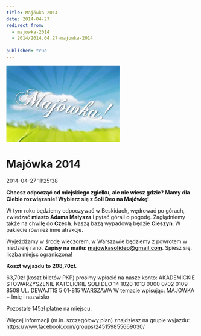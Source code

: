 ```yaml
---
title: Majówka 2014
date: 2014-04-27
redirect_from: 
  - majowka-2014
  - 2014/2014.04.27-majowka-2014

published: true
---
```



![/assets/posts/2014/2014-04-27-majowka-2014/majowka2014_01.jpg](/assets/posts/2014/2014-04-27-majowka-2014/majowka2014_01.jpg)

# Majówka 2014

<time>2014-04-27 11:25:38</time>



**Chcesz odpocząć od miejskiego zgiełku, ale nie wiesz gdzie? Mamy dla Ciebie rozwiązanie! Wybierz się z Soli Deo na Majówkę!**

 W tym roku będziemy odpoczywać w Beskidach, wędrować po górach, zwiedzać **miasto Adama Małysza** i pytać górali o pogodę. Zaglądniemy także na chwilę do **Czech**. Naszą bazą wypadową będzie **Cieszyn**. W pakiecie również inne atrakcje. 

 Wyjeżdżamy w środę wieczorem, w Warszawie będziemy z powrotem w niedzielę rano. **Zapisy na mailu: majowkasolideo@gmail.com**. Spiesz się, liczba miejsc ograniczona!

 **Koszt** **wyjazdu** **to 208,70zł.**


<!--{{intro-break}}-->

 63,70zł (koszt biletów PKP) prosimy wpłacić na nasze konto:
 AKADEMICKIE STOWARZYSZENIE KATOLICKIE SOLI DEO
 14 1020 1013 0000 0702 0109 8508
 UL. DEWAJTIS 5
 01-815 WARSZAWA
 W temacie wpisując: MAJOWKA + Imię i nazwisko

 Pozostałe 145zł płatne na miejscu.

 Więcej informacji (m.in. szczegółowy plan) znajdziesz na grupie wyjazdu: https://www.facebook.com/groups/245159855669030/


<!--{{json:{"created_date":"2014-04-27 11:25:38","publish_down":"0000-00-00 00:00:00","id":"5387"}}}-->